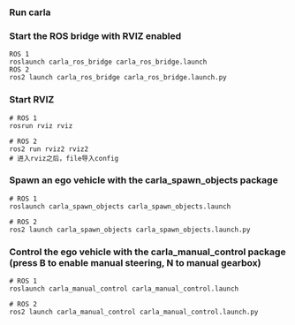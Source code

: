 ### Run carla

### Start the ROS bridge with RVIZ enabled
```
ROS 1
roslaunch carla_ros_bridge carla_ros_bridge.launch
ROS 2
ros2 launch carla_ros_bridge carla_ros_bridge.launch.py
```
### Start RVIZ
```
# ROS 1
rosrun rviz rviz

# ROS 2
ros2 run rviz2 rviz2
# 进入rviz之后，file导入config
```
### Spawn an ego vehicle with the carla_spawn_objects package
```
# ROS 1
roslaunch carla_spawn_objects carla_spawn_objects.launch

# ROS 2
ros2 launch carla_spawn_objects carla_spawn_objects.launch.py
```
###  Control the ego vehicle with the carla_manual_control package (press B to enable manual steering, N to manual gearbox)
```
# ROS 1
roslaunch carla_manual_control carla_manual_control.launch

# ROS 2
ros2 launch carla_manual_control carla_manual_control.launch.py
```
